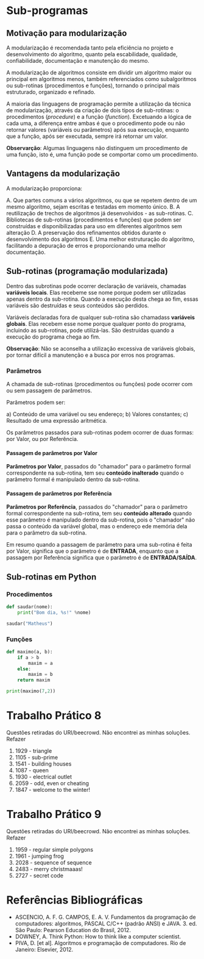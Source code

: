 # Sub-programas

## Motivação para modularização

A modularização é recomendada tanto pela eficiência no projeto e desenvolvimento do algoritmo, quanto pela escabilidade, qualidade, confiabilidade, documentação e manutenção do mesmo.

A modularização de algoritmos consiste em dividir um algoritmo maior ou principal em algoritmos menos, também referenciados como subalgoritmos ou sub-rotinas (procedimentos e funções), tornando o principal mais estruturado, organizado e refinado.

A maioria das linguagens de programação permite a utilização da técnica de modularização, através da criação de dois tipos de sub-rotinas: o procedimentos (*procedure*) e a função (*function*). Excetuando a lógica de cada uma, a diferença entre ambas é que o procedimento pode ou não retornar valores (variáveis ou parâmetros) após sua execução, enquanto que a função, após ser executada, sempre irá retornar um valor.

**Observarção**: Algumas linguagens não distinguem um procedimento de uma função, isto é, uma função pode se comportar como um procedimento.

## Vantagens da modularização

A modularização proporciona:

A. Que partes comuns a vários algoritmos, ou que se repetem dentro de um mesmo algoritmo, sejam escritas e testadas em momento único.
B. A reutilização de trechos de algoritmos já desenvolvidos - as sub-rotinas.
C. Bibliotecas de sub-rotinas (procedimentos e funções) que podem ser construídas e disponibilizadas para uso em diferentes algoritmos sem alteração
D. A preservação dos refinamentos obtidos durante o desenvolvimento dos algoritmos
E. Uma melhor estruturação do algoritmo, facilitando a depuração de erros e proporcionando uma melhor documentação.

## Sub-rotinas (programação modularizada)

Dentro das subrotinas pode ocorrer declaração de variáveis, chamadas **variáveis locais**. Elas recebeme sse nome porque podem ser utilizadas apenas dentro da sub-rotina. Quando a execução desta chega ao fim, essas variáveis são destruídas e seus conteúdos são perdidos.

Variáveis declaradas fora de qualquer sub-rotina são chamadass **variáveis globais**. Elas recebem esse nome porque qualquer ponto do programa, incluindo as sub-rotinas, pode utilizá-las. São destruídas quando a execução do programa chega ao fim.

**Observação**: Não se aconselha a utilização excessiva de variáveis globais, por tornar difícil a manutenção e a busca por erros nos programas.

### Parâmetros

A chamada de sub-rotinas (procedimentos ou funções) pode ocorrer com ou sem passagem de parâmetros.

Parâmetros podem ser:

a) Conteúdo de uma variável ou seu endereço;
b) Valores constantes;
c) Resultado de uma expressão aritmética.

Os parâmetros passados para sub-rotinas podem ocorrer de duas formas: por Valor, ou por Referência.

#### Passagem de parâmetros por Valor

**Parâmetros por Valor**, passados do "chamador" para o parâmetro formal correspondente na sub-rotina, tem seu **conteúdo inalterado** quando o parâmetro formal é manipulado dentro da sub-rotina.

#### Passagem de parâmetros por Referência

**Parâmetros por Referência**, passados do "chamador" para o parâmetro formal correspondente na sub-rotina, tem seu **conteúdo alterado** quando esse parâmetro é manipulado dentro da sub-rotina, pois o "chamador" não passa o conteúdo da variável global, mas o endereço ede memória dela para o parâmetro da sub-rotina.

Em resumo quando a passagem de parãmetro para uma sub-rotina é feita por Valor, significa que o parâmetro é de **ENTRADA**, enquanto que a passagem por Referência significa que o parâmetro é de **ENTRADA/SAÍDA**.

## Sub-rotinas em Python

### Procedimentos

```python
def saudar(nome):
	print("Bom dia, %s!" %nome)

saudar("Matheus")
```

### Funções 

```python
def maximo(a, b):
	if a > b
		maxim = a
	else:
		maxim = b
	return maxim

print(maximo(7,2))
```

# Trabalho Prático 8

Questões retiradas do URI/beecrowd. Não encontrei as minhas soluções. Refazer

1. 1929 - triangle
2. 1105 - sub-prime
3. 1541 - building houses
4. 1087 - queen
5. 1930 - electrical outlet
6. 2059 - odd, even or cheating
7. 1847 - welcome to the winter!

# Trabalho Prático 9

Questões retiradas do URI/beecrowd. Não encontrei as minhas soluções. Refazer

1. 1959 - regular simple polygons
2. 1961 - jumping frog
3. 2028 - sequence of sequence
4. 2483 - merry christmaaas!
5. 2727 - secret code

# Referências Bibliográficas

- ASCENCIO, A. F. G. CAMPOS, E. A. V. Fundamentos da programação de computadores: algoritmos, PASCAL C/C++ (padrão ANSI) e JAVA. 3. ed. São Paulo: Pearson Education do Brasil, 2012.
- DOWNEY, A. Think Python: How to think like a computer scientist.
- PIVA, D. [et al]. Algoritmos e programação de computadores. Rio de Janeiro: Elsevier, 2012.
